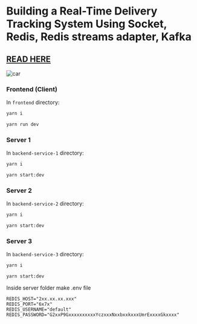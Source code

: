# Building a Real-Time Delivery Tracking System Using Socket, Redis, Redis streams adapter, Kafka

## [READ HERE](https://dev.to/codexam/building-a-scalable-real-time-driver-tracking-system-26ei) 

![car](https://github.com/user-attachments/assets/c881781d-c64b-40ba-a153-09ea31ca3fcd)


### Frontend (Client)
In `frontend` directory:

```bash
yarn i
```
```bash
yarn run dev
```

### Server 1
In `backend-service-1` directory:
```bash
yarn i
```
```bash
yarn start:dev
```

### Server 2
In `backend-service-2` directory:
```bash
yarn i
```
```bash
yarn start:dev
```

### Server 3
In `backend-service-3` directory:
```bash
yarn i
```
```bash
yarn start:dev
```
Inside server folder make .env file
```
REDIS_HOST="2xx.xx.xx.xxx"
REDIS_PORT="6x7x"
REDIS_USERNAME="default"
REDIS_PASSWORD="G2xxP9GxxxxxxxxxxYczxxxNxxbxxkxxxUmrExxxxGkxxxx"
```
